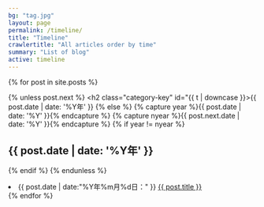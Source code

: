 ```yaml
---
bg: "tag.jpg"
layout: page
permalink: /timeline/
title: "Timeline"
crawlertitle: "All articles order by time"
summary: "List of blog"
active: timeline
---
```


{% for post in site.posts %}

  {% unless post.next %}
    <h2 class="category-key" id="{{ t | downcase }}>{{ post.date | date: '%Y年' }}</h2>
  {% else %}
    {% capture year %}{{ post.date | date: '%Y' }}{% endcapture %}
    {% capture nyear %}{{ post.next.date | date: '%Y' }}{% endcapture %}
    {% if year != nyear %}
      <h2>{{ post.date | date: '%Y年' }}</h2>
    {% endif %}
  {% endunless %}

  <li>{{ post.date | date:"%Y年%m月%d日：" }} <a href="{{ post.url }}">{{ post.title }}</a></li>
{% endfor %}
